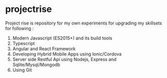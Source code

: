 # projectrise
Project rise is repository for my own experiments for upgrading my skillsets for following :
1) Modern Javascript (ES2015+) and its build tools
2) Typescript
3) Angular and React Framework
4) Developing Hybrid Mobile Apps using Ionic/Cordova
5) Server side Restful Api using Nodejs, Express and Sqlite/Mysql/Mongodb
6) Using Git 
